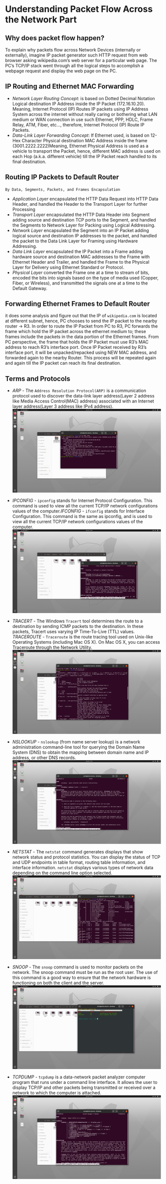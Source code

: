  # Understanding Packet Flow Across the Network Part

 ## Why does packet flow happen?
 To explain why packets flow across Network Devices (internally or externally), imagine IP packet generator such HTTP request from web browser asking wikipedia.com’s web server for a particular web page. The PC’s TCP/IP stack went through all the logical steps to accomplish a webpage request and display the web page on the PC.

 ## IP Routing and Ethernet MAC Forwarding
 - *Network Layer Routing Concept*: is based on Dotted Decimal Notation Logical destination IP Address inside the IP Packet (172.16.10.20). Meaning, Internet Protocol (IP) Routes IP packets using IP Address System across the internet without really caring or bothering what LAN medium or WAN connection in use such Ethernet, PPP, HDLC, Frame Relay, ATM, Fiber, etc…, therefore, Internet Protocol (IP) Route IP Packets.
 - *Data-Link Layer Forwarding Concept*: If Ethernet used, is based on 12-Hex Character Physical destination MAC Address inside the frame (3001.2222.2222)Meaning, Ethernet Physical Address is used as a vehicle to transport the Packet, hence, different MAC address is used on each Hop (a.k.a. different vehicle) till the IP Packet reach handled to its final destination.

 ## Routing IP Packets to Default Router
 `By Data, Segments, Packets, and Frames Encapsulation`
 - *Application Layer* encapsulated the HTTP Data Request into HTTP Data Header, and handled the Header to the Transport Layer for further Processing
 - *Transport Layer* encapsulated the HTTP Data Header into Segment adding source and destination TCP ports to the Segment, and handled the Segments to Network Layer for Packing using Logical Addressing.
 - *Network Layer* encapsulated the Segment into an IP Packet adding logical source and destination IP addresses to the packet, and handled the packet to the Data Link Layer for Framing using Hardware Addressing.
 - *Data Link Layer* encapsulated the IP Packet into a Frame adding hardware source and destination MAC addresses to the Frame with Ethernet Header and Trailer, and handled the Frame to the Physical Layer for Delivery using Ethernet Standard or Protocol.
 - *Physical Layer* converted the Frame one at a time to stream of bits, encoded the bits into signals based on the type of media used (Copper, Fiber, or Wireless), and transmitted the signals one at a time to the Default Gateway.

 ## Forwarding Ethernet Frames to Default Router
 it does some analysis and figure out that the IP of `wikipedia.com` is located at different subnet, hence, PC chooses to send the IP packet to the nearby router -> R3.
 In order to route the IP Packet from PC to R3, PC forwards the frame which hold the IP packet across the ethernet medium to; these frames include the packets in the data portion of the Ethernet frames. From PC perspective, the frame that holds the IP Packet must use R3’s MAC address to reach R3’s interface port.
 Once IP Packet  received by R3’s interface port, it will be unpacked/repacked using NEW MAC address, and forwarded again to the nearby Router. This process will be repeated again and again till the IP packet can reach its final destination.

 ## Terms and Protocols
 - *ARP* - The `Address Resolution Protocol(ARP)` is a communication protocol used to discover the data-link layer address(Layer 2 address like Media Access Control(MAC) address) associated with an Internet layer address(Layer 3 address like IPv4 address). 
 ![ARP](images/arp.png)
 
 - *IPCONFIG* - `ipconfig` stands for Internet Protocol Configuration. This command is used to view all the current TCP/IP network configurations values of the computer.*IFCONFIG* - `ifconfig` stands for Interface Configuration. This command is the same as ipconfig, and is used to view all the current TCP/IP network configurations values of the computer.
 ![IFCONFIG](images/ifconfig.png)
 
 - *TRACERT* - The Windows `Tracert` tool determines the route to a destination by sending ICMP packets to the destination. In these packets, Tracert uses varying IP Time-To-Live (TTL) values. *TRACEROUTE* - `Traceroute` is the route tracing tool used on Unix-like Operating Systems (including Mac OS X). On Mac OS X, you can access Traceroute through the Network Utility.
 ![TRACEROUTE](images/traceroute.png)
 
 - *NSLOOKUP* - `nslookup` (from name server lookup) is a network administration command-line tool for querying the Domain Name System (DNS) to obtain the mapping between domain name and IP address, or other DNS records.
 ![NSLOOKUP](images/nslookup.png)
 
 - *NETSTAT* - The `netstat` command generates displays that show network status and protocol statistics. You can display the status of TCP and UDP endpoints in table format, routing table information, and interface information. `netstat` displays various types of network data depending on the command line option selected.
 ![NETSTAT](images/net.png)
  
 - *SNOOP* - The `snoop` command is used to monitor packets on the network. The snoop command must be run as the root user. The use of this command is a good way to ensure that the network hardware is functioning on both the client and the server.
 ![SNOOP](images/snoop.png)
 
 - *TCPDUMP* - `tcpdump` is a data-network packet analyzer computer program that runs under a command line interface. It allows the user to display TCP/IP and other packets being transmitted or received over a network to which the computer is attached.
 ![TCPDUMP](images/tcpdump.png)


 
